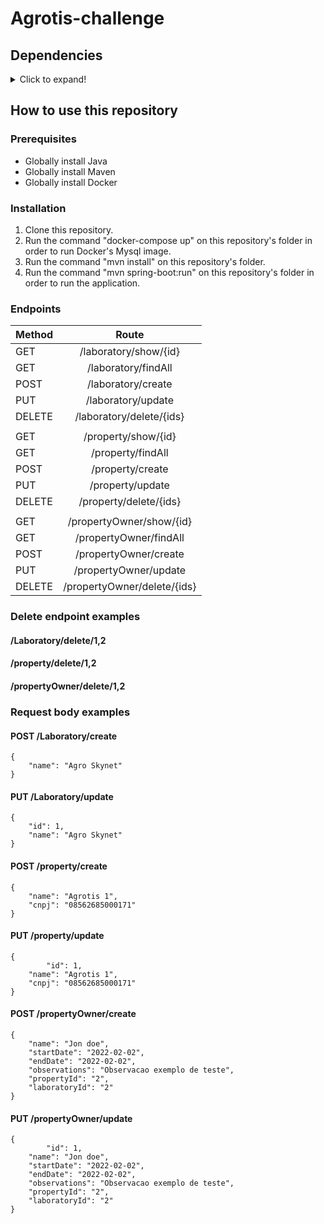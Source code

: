 # Agrotis-challenge

## Dependencies

<details>
<summary>Click to expand!</summary>

| **Dependency**      | **Version** |
|---------------------|:-----------:|
| Spring Boot         |    3.1.1    |
| Spring Data JPA     |    3.1.0    |
| MySQL               |     8.x     |
| Lombok              |   1.18.26   |
| Java Validation API |    3.0.6    |
| Flyway-core         |    9.16.3   |
| Flyway-mysql        |    9.20.1   |
| H2 database         |   2.1.210   |


</details>

## How to use this repository

### Prerequisites

* Globally install Java
* Globally install Maven
* Globally install Docker

### Installation

1. Clone this repository.
2. Run the command "docker-compose up" on this repository's folder in order to run Docker's Mysql image.
3. Run the command "mvn install" on this repository's folder.
4. Run the command "mvn spring-boot:run" on this repository's folder in order to run the application.

### Endpoints
|  **Method** | **Route** |
|-------------|:---------:|
|    GET      | /laboratory/show/{id} |
|    GET      | /laboratory/findAll |
|    POST     | /laboratory/create  |
|    PUT      | /laboratory/update  |
|    DELETE   | /laboratory/delete/{ids} |
|||
|    GET      | /property/show/{id} |
|    GET      | /property/findAll |
|    POST      | /property/create  |
|    PUT     | /property/update  |
|    DELETE   | /property/delete/{ids} |
|||
|    GET      | /propertyOwner/show/{id} |
|    GET      | /propertyOwner/findAll |
|    POST      | /propertyOwner/create  |
|    PUT     | /propertyOwner/update  |
|    DELETE   | /propertyOwner/delete/{ids} |

### Delete endpoint examples
#### /Laboratory/delete/1,2
#### /property/delete/1,2
#### /propertyOwner/delete/1,2

### Request body examples
#### POST /Laboratory/create
```
{
	"name": "Agro Skynet"
}
```
#### PUT /Laboratory/update
```
{
	"id": 1,
	"name": "Agro Skynet"
}
```
#### POST /property/create
```
{
	"name": "Agrotis 1",
	"cnpj": "08562685000171"
}
```
#### PUT /property/update
```
{
        "id": 1,
	"name": "Agrotis 1",
	"cnpj": "08562685000171"
}
```

#### POST /propertyOwner/create
```
{
	"name": "Jon doe",
	"startDate": "2022-02-02",
	"endDate": "2022-02-02",
	"observations": "Observacao exemplo de teste",
	"propertyId": "2",
	"laboratoryId": "2"
}
```
#### PUT /propertyOwner/update
```
{
        "id": 1,
	"name": "Jon doe",
	"startDate": "2022-02-02",
	"endDate": "2022-02-02",
	"observations": "Observacao exemplo de teste",
	"propertyId": "2",
	"laboratoryId": "2"
}
```
